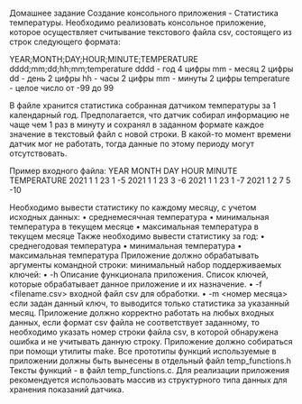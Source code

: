 Домашнее задание
Создание консольного приложения - Статистика температуры.
Необходимо реализовать консольное приложение, которое осуществляет считывание текстового файла csv, состоящего из строк следующего формата:

YEAR;MONTH;DAY;HOUR;MINUTE;TEMPERATURE
dddd;mm;dd;hh;mm;temperature
dddd - год 4 цифры
mm - месяц 2 цифры
dd - день 2 цифры
hh - часы 2 цифры
mm - минуты 2 цифры
temperature - целое число от -99 до 99

В файле хранится статистика собранная датчиком температуры за 1 календарный год. Предполагается, что датчик собирал информацию не чаще чем 1 раз в минуту и сохранял в заданном формате каждое значение в текстовый файл с новой строки. В какой-то момент времени датчик мог не работать, тогда данные по этому периоду могут отсутствовать. 

Пример входного файла:
YEAR MONTH DAY HOUR MINUTE TEMPERATURE
2021 1 1 23 1 -5
2021 1 1 23 3 -6
2021 1 1 23 1 -7
2021 1 2 7 5 -10

Необходимо вывести статистику по каждому месяцу, с учетом
исходных данных:
• среднемесячная температура
• минимальная температура в текущем месяце
• максимальная температура в текущем месяце
Также необходимо вывести статистику за год:
• среднегодовая температура
• минимальная температура
• максимальная температура
Приложение должно обрабатывать аргументы командной строки:
минимальный набор поддерживаемых ключей:
• -h Описание функционала приложения. Список ключей, которые
обрабатывает данное приложение и их назначение.
• -f <filename.csv> входной файл csv для обработки.
• -m <номер месяца> если задан данный ключ, то выводится
только статистика за указанный месяц.
Приложение должно корректно работать на любых входных
данных, если формат csv файла не соответствует заданному, то
необходимо указать номер строки файла csv, в которой
обнаружена ошибка и не учитывать данную строку.
Приложение должно собираться при помощи утилиты make.
Все прототипы функций используемые в приложении должны быть
вынесены в отдельный файл temp_functions.h
Тексты функций - в файл temp_functions.c.
Для реализации приложения рекомендуется использовать массив
из структурного типа данных для хранения показаний датчика.

